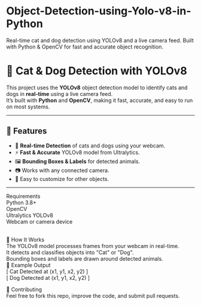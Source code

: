 # Object-Detection-using-Yolo-v8-in-Python
Real-time cat and dog detection using YOLOv8 and a live camera feed. Built with Python &amp; OpenCV for fast and accurate object recognition.

# 🐾 Cat & Dog Detection with YOLOv8

This project uses the **YOLOv8** object detection model to identify cats and dogs in **real-time** using a live camera feed.  
It’s built with **Python** and **OpenCV**, making it fast, accurate, and easy to run on most systems.

---

## 📌 Features
- 🎯 **Real-time Detection** of cats and dogs using your webcam.
- ⚡ **Fast & Accurate** YOLOv8 model from Ultralytics.
- 🖼 **Bounding Boxes & Labels** for detected animals.
- 📷 Works with any connected camera.
- 🐍 Easy to customize for other objects.

---

 Requirements
 <br>
Python 3.8+
 <br>
OpenCV
 <br>
Ultralytics YOLOv8
 <br>
Webcam or camera device

 <br>
🧠 How It Works
 <br>
The YOLOv8 model processes frames from your webcam in real-time.
 <br>
It detects and classifies objects into "Cat" or "Dog".
 <br>
Bounding boxes and labels are drawn around detected animals.
 <br>
📸 Example Output
 <br>
[ Cat Detected at (x1, y1, x2, y2) ]
 <br>
[ Dog Detected at (x1, y1, x2, y2) ]


🤝 Contributing
 <br>
Feel free to fork this repo, improve the code, and submit pull requests.


